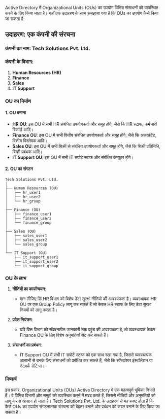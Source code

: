 Active Directory में Organizational Units (OUs) का उपयोग विभिन्न संसाधनों को व्यवस्थित करने के लिए किया जाता है। यहाँ एक उदाहरण के साथ समझाया गया है कि OUs का उपयोग कैसे किया जा सकता है:

## उदाहरण: एक कंपनी की संरचना

### कंपनी का नाम: **Tech Solutions Pvt. Ltd.**

### कंपनी के विभाग:
1. **Human Resources (HR)**
2. **Finance**
3. **Sales**
4. **IT Support**

### OU का निर्माण

#### 1. OU बनाना
- **HR OU**: इस OU में सभी HR संबंधित उपयोगकर्ता और समूह होंगे, जैसे कि HR स्टाफ, कर्मचारी रिकॉर्ड आदि।
- **Finance OU**: इस OU में सभी वित्तीय संबंधित उपयोगकर्ता और समूह होंगे, जैसे कि अकाउंटेंट, वित्तीय विश्लेषक आदि।
- **Sales OU**: इस OU में सभी बिक्री से संबंधित उपयोगकर्ता और समूह होंगे, जैसे कि बिक्री प्रतिनिधि, बिक्री प्रबंधक आदि।
- **IT Support OU**: इस OU में सभी IT सपोर्ट स्टाफ और संबंधित कंप्यूटर होंगे।

#### 2. OU का संगठन
```
Tech Solutions Pvt. Ltd.
│
├── Human Resources (OU)
│   ├── hr_user1
│   ├── hr_user2
│   └── hr_group
│
├── Finance (OU)
│   ├── finance_user1
│   ├── finance_user2
│   └── finance_group
│
├── Sales (OU)
│   ├── sales_user1
│   ├── sales_user2
│   └── sales_group
│
└── IT Support (OU)
    ├── it_support_user1
    ├── it_support_user2
    └── it_support_group
```

### OU के लाभ

1. **नीतियों का कार्यान्वयन**:
   - मान लीजिए कि HR विभाग को विशेष डेटा सुरक्षा नीतियों की आवश्यकता है। व्यवस्थापक HR OU पर एक Group Policy लागू कर सकते हैं जो केवल HR स्टाफ के लिए डेटा सुरक्षा नियमों को लागू करता है।

2. **प्रवेश नियंत्रण**:
   - यदि वित्त विभाग को संवेदनशील जानकारी तक पहुंच की आवश्यकता है, तो व्यवस्थापक केवल Finance OU के लिए विशेष अनुमतियाँ सेट कर सकते हैं।

3. **संसाधनों का प्रबंधन**:
   - IT Support OU में सभी IT सपोर्ट स्टाफ को एक साथ रखा गया है, जिससे व्यवस्थापक आसानी से उनके लिए संसाधनों को प्रबंधित कर सकते हैं, जैसे कि सॉफ़्टवेयर इंस्टॉलेशन या नेटवर्क सेटिंग्स।

### निष्कर्ष

इस प्रकार, Organizational Units (OUs) Active Directory में एक महत्वपूर्ण भूमिका निभाते हैं। वे विभिन्न विभागों और समूहों को व्यवस्थित करने में मदद करते हैं, जिससे नीतियों और अनुमतियों को लागू करना आसान हो जाता है। Tech Solutions Pvt. Ltd. के उदाहरण से यह स्पष्ट होता है कि कैसे OUs का उपयोग संगठनात्मक संरचना को बेहतर बनाने और प्रबंधन को सरल बनाने के लिए किया जा सकता है।
